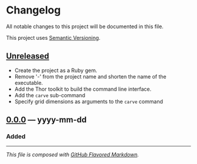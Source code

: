 # Changelog
All notable changes to this project will be documented in this file.

This project uses [Semantic Versioning][semv].

## [Unreleased][new]
- Create the project as a Ruby gem.
- Remove '-' from the project name and shorten the name of the executable.
- Add the Thor toolkit to build the command line interface.
- Add the `carve` sub-command
- Specify grid dimensions as arguments to the `carve` command

## [0.0.0][0.0.0] — yyyy-mm-dd
### Added

---
_This file is composed with [GitHub Flavored Markdown][gfm]._

[gfm]: https://github.github.com/gfm/
[semv]: https://semver.org

[new]: https://github.com/petejh/knossoscli/compare/HEAD..v0.0.0
[0.0.0]: https://github.com/petejh/knossoscli/releases/tag/v0.0.0
